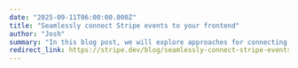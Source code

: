 ```yaml
---
date: "2025-09-11T06:00:00.000Z"
title: "Seamlessly connect Stripe events to your frontend"
author: "Josh"
summary: "In this blog post, we will explore approaches for connecting Stripe events received by your backend services to your frontend applications. We will delve into asynchronous, event-driven integrations that foster agility, responsiveness, and scalability across client-server interactions."
redirect_link: https://stripe.dev/blog/seamlessly-connect-stripe-events-to-your-frontend
---
```

